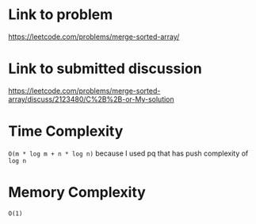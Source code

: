 # Link to problem
https://leetcode.com/problems/merge-sorted-array/

# Link to submitted discussion
https://leetcode.com/problems/merge-sorted-array/discuss/2123480/C%2B%2B-or-My-solution

# Time Complexity
`O(m * log m + n * log n)` because I used pq that has push complexity of `log n`

# Memory Complexity
`O(1)`
